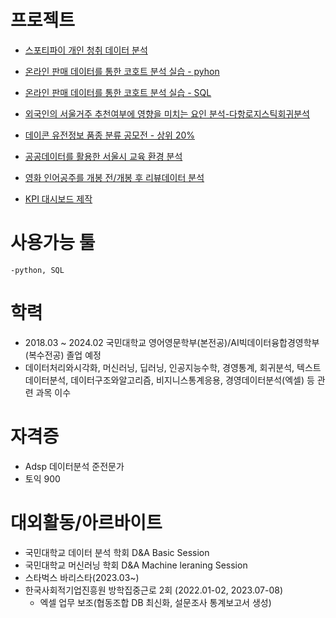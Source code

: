 # 프로젝트
- [스포티파이 개인 청취 데이터 분석](https://github.com/jyngho/DA_pfolio/tree/main/%E1%84%89%E1%85%B3%E1%84%91%E1%85%A9%E1%84%90%E1%85%B5%E1%84%91%E1%85%A1%E1%84%8B%E1%85%B5%20%E1%84%80%E1%85%A2%E1%84%8B%E1%85%B5%E1%86%AB%E1%84%8E%E1%85%A5%E1%86%BC%E1%84%8E%E1%85%B1%20%E1%84%83%E1%85%A6%E1%84%8B%E1%85%B5%E1%84%90%E1%85%A5%20%E1%84%87%E1%85%AE%E1%86%AB%E1%84%89%E1%85%A5%E1%86%A8)

- [온라인 판매 데이터를 통한 코호트 분석 실습 - pyhon](https://jyngho.tistory.com/2)
- [온라인 판매 데이터를 통한 코호트 분석 실습 - SQL](https://jyngho.tistory.com/3)

- [외국인의 서울거주 추천여부에 영향을 미치는 요인 분석-다항로지스틱회귀분석](https://github.com/jyngho/DA_pfolio/blob/main/%E1%84%8B%E1%85%AC%E1%84%80%E1%85%AE%E1%86%A8%E1%84%8B%E1%85%B5%E1%86%AB%E1%84%8B%E1%85%B4%20%E1%84%89%E1%85%A5%E1%84%8B%E1%85%AE%E1%86%AF%E1%84%80%E1%85%A5%E1%84%8C%E1%85%AE%20%E1%84%8E%E1%85%AE%E1%84%8E%E1%85%A5%E1%86%AB%E1%84%8B%E1%85%A7%E1%84%87%E1%85%AE%E1%84%8B%E1%85%A6%20%E1%84%8B%E1%85%A7%E1%86%BC%E1%84%92%E1%85%A3%E1%86%BC%E1%84%8B%E1%85%B3%E1%86%AF%20%E1%84%86%E1%85%B5%E1%84%8E%E1%85%B5%E1%84%82%E1%85%B3%E1%86%AB%20%E1%84%8B%E1%85%AD%E1%84%8B%E1%85%B5%E1%86%AB%20%E1%84%87%E1%85%AE%E1%86%AB%E1%84%89%E1%85%A5%E1%86%A8.pdf)
  
- [데이콘 유전정보 품종 분류 공모전 - 상위 20%](https://github.com/jyngho/DA_pfolio/tree/main/%E1%84%83%E1%85%A6%E1%84%8B%E1%85%B5%E1%84%8F%E1%85%A9%E1%86%AB%20%E1%84%8B%E1%85%B2%E1%84%8C%E1%85%A5%E1%86%AB%E1%84%8E%E1%85%A6%20%E1%84%8C%E1%85%A5%E1%86%BC%E1%84%87%E1%85%A9%20%E1%84%91%E1%85%AE%E1%86%B7%E1%84%8C%E1%85%A9%E1%86%BC)

- [공공데이터를 활용한 서울시 교육 환경 분석](https://github.com/jyngho/DA_pfolio/tree/main/%E1%84%89%E1%85%A5%E1%84%8B%E1%85%AE%E1%86%AF%E1%84%89%E1%85%B5%E1%84%80%E1%85%AD%E1%84%8B%E1%85%B2%E1%86%A8%E1%84%92%E1%85%AA%E1%86%AB%E1%84%80%E1%85%A7%E1%86%BC%E1%84%87%E1%85%AE%E1%86%AB%E1%84%89%E1%85%A5%E1%86%A8)

- [영화 인어공주를 개봉 전/개봉 후 리뷰데이터 분석](https://github.com/jyngho/DA_pfolio/tree/main/%E1%84%8B%E1%85%B5%E1%86%AB%E1%84%8B%E1%85%A5%E1%84%80%E1%85%A9%E1%86%BC%E1%84%8C%E1%85%AE2023%20%E1%84%85%E1%85%B5%E1%84%87%E1%85%B2%E1%84%83%E1%85%A6%E1%84%8B%E1%85%B5%E1%84%90%E1%85%A5%E1%84%85%E1%85%B3%E1%86%AF%20%E1%84%90%E1%85%A9%E1%86%BC%E1%84%92%E1%85%A1%E1%86%AB%20%E1%84%87%E1%85%A1%E1%86%AB%E1%84%8B%E1%85%B3%E1%86%BC%20%E1%84%87%E1%85%AE%E1%86%AB%E1%84%89%E1%85%A5%E1%86%A8)

- [KPI 대시보드 제작]([https://github.com/jyngho/DA_pfolio/blob/main/KPI대시보드.pdf](https://github.com/jyngho/DA_pfolio/blob/main/KPI%E1%84%83%E1%85%A2%E1%84%89%E1%85%B5%E1%84%87%E1%85%A9%E1%84%83%E1%85%B3.pdf))


# 사용가능 툴 
    -python, SQL

# 학력
  - 2018.03 ~ 2024.02 국민대학교 영어영문학부(본전공)/AI빅데이터융합경영학부(복수전공) 졸업 예정 
  - 데이터처리와시각화, 머신러닝, 딥러닝, 인공지능수학, 경영통계, 회귀분석, 텍스트데이터분석, 데이터구조와알고리즘, 비지니스통계응용, 경영데이터분석(엑셀) 등 관련 과목 이수

# 자격증
  - Adsp 데이터분석 준전문가
  - 토익 900

# 대외활동/아르바이트
  - 국민대학교 데이터 분석 학회 D&A Basic Session 
  - 국민대학교 머신러닝 학회 D&A Machine leraning Session
  - 스타벅스 바리스타(2023.03~)
  - 한국사회적기업진흥원 방학집중근로 2회 (2022.01-02, 2023.07-08)
      * 엑셀 업무 보조(협동조합 DB 최신화, 설문조사 통계보고서 생성)
   
